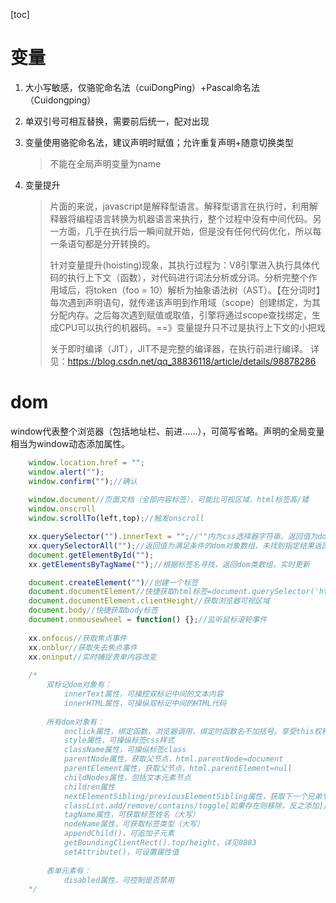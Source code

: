 [toc]

# 变量

1. 大小写敏感，仅骆驼命名法（cuiDongPing）+Pascal命名法（Cuidongping）

2. 单双引号可相互替换，需要前后统一，配对出现

3. 变量使用骆驼命名法，建议声明时赋值；允许重复声明+随意切换类型
	
	> 不能在全局声明变量为name
	
4. 变量提升
	> 片面的来说，javascript是解释型语言。解释型语言在执行时，利用解释器将编程语言转换为机器语言来执行，整个过程中没有中间代码。另一方面，几乎在执行后一瞬间就开始，但是没有任何代码优化，所以每一条语句都是分开转换的。
	>
	> 针对变量提升(hoisting)现象，其执行过程为：V8引擎进入执行具体代码的执行上下文（函数），对代码进行词法分析或分词。分析完整个作用域后，将token（foo = 10）解析为抽象语法树（AST）。【在分词时】每次遇到声明语句，就传递该声明到作用域（scope）创建绑定，为其分配内存。之后每次遇到赋值或取值，引擎将通过scope查找绑定，生成CPU可以执行的机器码。==》变量提升只不过是执行上下文的小把戏
	>
	> 关于即时编译（JIT），JIT不是完整的编译器，在执行前进行编译。
	> 详见：https://blog.csdn.net/qq_38836118/article/details/98878286



# dom

window代表整个浏览器（包括地址栏、前进……），可简写省略。声明的全局变量相当为window动态添加属性。
```javascript
	window.location.href = "";
	window.alert("");
	window.confirm("");//确认
	
	window.document//页面文档（全部内容标签），可能比可视区域、html标签高/矮
	window.onscroll
	window.scrollTo(left,top);//触发onscroll

	xx.querySelector("").innerText = "";//""内为css选择器字符串。返回值为dom对象==>标签本身（未找到指定结果返回null）。多个符合要求的标签仅返回第一个。非实时更新
	xx.querySelectorAll("");//返回值为满足条件的dom对象数组，未找到指定结果返回长度为0的空数组
	document.getElementById("");
	xx.getElementsByTagName("");//根据标签名寻找，返回dom类数组，实时更新

	document.createElement("")//创建一个标签
	document.documentElement//快捷获取html标签=document.querySelector('html')
	document.documentElement.clientHeight//获取浏览器可视区域
	document.body//快捷获取body标签
	document.onmousewheel = function() {};//监听鼠标滚轮事件
	
	xx.onfocus//获取焦点事件
	xx.onblur//获取失去焦点事件
	xx.oninput//实时捕捉表单内容改变
	
	/*
		双标记dom对象有：
			innerText属性，可操控双标记中间的文本内容
			innerHTML属性，可操纵双标记中间的HTML代码
			
		所有dom对象有：
			onclick属性，绑定函数，浏览器调用，绑定时函数名不加括号。享受this权利，指向绑定元素本身。
			style属性，可操纵标签css样式
			className属性，可操纵标签class
			parentNode属性，获取父节点，html.parentNode=document
			parentElement属性，获取父节点，html.parentElement=null
			childNodes属性，包括文本元素节点
			children属性
			nextElementSibling/previousElementSibling属性，获取下一个兄弟节点/前一个兄弟
			classList.add/remove/contains/toggle[如果存在则移除，反之添加]/replace(a, b)
			tagName属性，可获取标签姓名（大写）
			nodeName属性，可获取标签类型（大写）
			appendChild()，可追加子元素
			getBoundingClientRect().top/height，详见0803
			setAttribute()，可设置属性值
			
		表单元素有：
			disabled属性，可控制是否禁用
	*/
```
